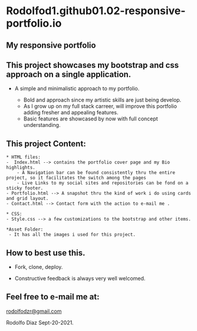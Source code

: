# Rodolfod1.github01.02-responsive-portfolio.io
## My responsive portfolio

## This project showcases my bootstrap and css approach on a single application. 

* A simple and minimalistic approach to my portfolio.

    - Bold and approach since my artistic skills are just being develop. 
    - As I grow up on my full stack carreer, will improve this portfolio adding fresher and appealing features.
    - Basic features are showcased by now with full concept understanding.

## This project Content:
    * HTML files: 
    -  Index.html --> contains the portfolio cover page and my Bio highlights. 
        - A Navigation bar can be found consistently thru the entire project, so it facilitates the switch among the pages 
        - Live Links to my social sites and repositories can be fond on a sticky footer. 
    - Portfolio.html --> A snapshot thru the kind of work i do using cards and grid layout. 
    - Contact.html --> Contact form with the action to e-mail me .

    * CSS:
    - Style.css --> a few customizations to the bootstrap and other items.
    
    *Asset Folder:
     - It has all the images i used for this project.

## How to best use this. 
 - Fork, clone, deploy. 

- Constructive feedback is always very well welcomed. 

## Feel free to e-mail me at:

rodolfodzr@gmail.com


Rodolfo Diaz Sept-20-2021.